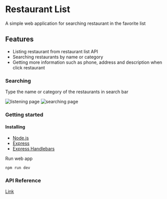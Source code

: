 # Restaurant List
A simple web application for searching restaurant in the favorite list

## Features
- Listing restaurant from restaurant list API
- Searching restaurants by name or category
- Getting more information such as phone, address and description when click restaurant

### Searching
Type the name or category of the restaurants in search bar

![listening page]([./screen%20capture/listening%20page.png](https://github.com/PeiTzuChen/restaurants-list/blob/main/Image/listening%20page.jpg))
![searching page](./screen%20capture/searching%20page.png)

### Getting started
#### Installing
- [Node.js](https://github.com/nvm-sh/nvm)
- [Express](https://www.npmjs.com/package/express)
- [Express Handlebars](https://github.com/express-handlebars/express-handlebars)

Run web app 
```
npm run dev
```

### API Reference
[Link](https://drive.google.com/file/d/1W-BD9-c8zJRYCwAD8yhqQdLwcUdN8GZi/view)

